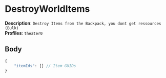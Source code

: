 # DestroyWorldItems

**Description**: `Destroy Items from the Backpack, you dont get ressources (Bulk)` \
**Profiles**: `theater0`

## Body

```js
{
    "itemIds": [] // Item GUIDs
}
```
